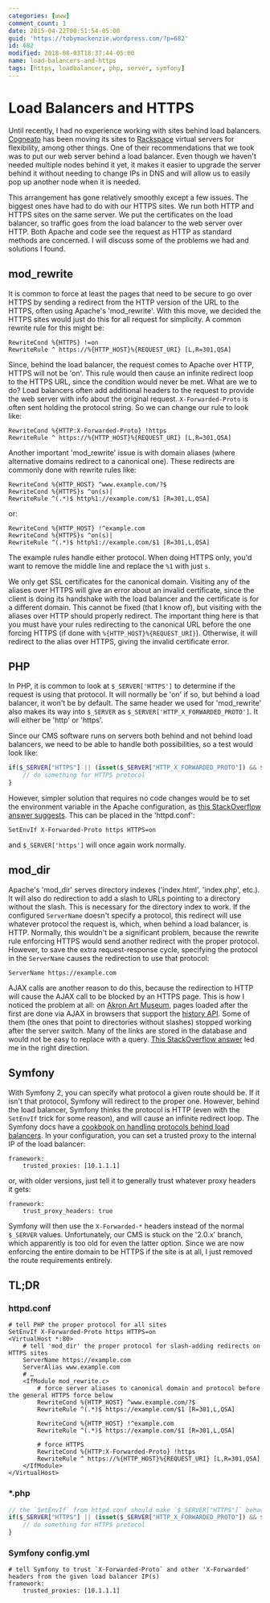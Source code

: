 ```yaml
---
categories: [www]
comment_count: 1
date: 2015-04-22T00:51:54-05:00
guid: 'https://tobymackenzie.wordpress.com/?p=682'
id: 682
modified: 2018-08-03T18:37:44-05:00
name: load-balancers-and-https
tags: [https, loadbalancer, php, server, symfony]
---
```


Load Balancers and HTTPS
========================

Until recently, I had no experience working with sites behind load balancers.  [Cogneato](http://cogneato.com) has been moving its sites to [Rackspace](http://www.rackspace.com/) virtual servers for flexibility, among other things.  One of their recommendations that we took was to put our web server behind a load balancer.  Even though we haven't needed multiple nodes behind it yet, it makes it easier to upgrade the server behind it without needing to change IPs in DNS and will allow us to easily pop up another node when it is needed.

This arrangement has gone relatively smoothly except a few issues.  The biggest ones have had to do with our HTTPS sites.  We run both HTTP and HTTPS sites on the same server.  We put the certificates on the load balancer, so traffic goes from the load balancer to the web server over HTTP.  Both Apache and code see the request as HTTP as standard methods are concerned.  I will discuss some of the problems we had and solutions I found.

<!--more-->

mod_rewrite
-----------

It is common to force at least the pages that need to be secure to go over HTTPS by sending a redirect from the HTTP version of the URL to the HTTPS, often using Apache's 'mod_rewrite'.  With this move, we decided the HTTPS sites would just do this for all request for simplicity.  A common rewrite rule for this might be:

```
RewriteCond %{HTTPS} !=on
RewriteRule ^ https://%{HTTP_HOST}%{REQUEST_URI} [L,R=301,QSA]
```

Since, behind the load balancer, the request comes to Apache over HTTP, HTTPS will not be 'on'.  This rule would then cause an infinite redirect loop to the HTTPS URL, since the condition would never be met.  What are we to do?  Load balancers often add additional headers to the request to provide the web server with info about the original request.  `X-Forwarded-Proto` is often sent holding the protocol string.  So we can change our rule to look like:

```
RewriteCond %{HTTP:X-Forwarded-Proto} !https
RewriteRule ^ https://%{HTTP_HOST}%{REQUEST_URI} [L,R=301,QSA]
```

Another important 'mod_rewrite' issue is with domain aliases (where alternative domains redirect to a canonical one).  These redirects are commonly done with rewrite rules like:

```
RewriteCond %{HTTP_HOST} ^www.example.com/?$
RewriteCond %{HTTPS}s ^on(s)|
RewriteRule ^(.*)$ http%1://example.com/$1 [R=301,L,QSA]
```

or:

```
RewriteCond %{HTTP_HOST} !^example.com
RewriteCond %{HTTPS}s ^on(s)|
RewriteRule ^(.*)$ http%1://example.com/$1 [R=301,L,QSA]
```

The example rules handle either protocol.  When doing HTTPS only, you'd want to remove the middle line and replace the `%1` with just `s`.

We only get SSL certificates for the canonical domain.  Visiting any of the aliases over HTTPS will give an error about an invalid certificate, since the client is doing its handshake with the load balancer and the certificate is for a different domain.  This cannot be fixed (that I know of), but visiting with the aliases over HTTP should properly redirect.  The important thing here is that you must have your rules redirecting to the canonical URL before the one forcing HTTPS (if done with `%{HTTP_HOST}%{REQUEST_URI}`).  Otherwise, it will redirect to the alias over HTTPS, giving the invalid certificate error.

PHP
---

In PHP, it is common to look at `$_SERVER['HTTPS']` to determine if the request is using that protocol.  It will normally be 'on' if so, but behind a load balancer, it won't be by default.  The same header we used for 'mod_rewrite' also makes its way into `$_SERVER` as `$_SERVER['HTTP_X_FORWARDED_PROTO']`.  It will either be 'http' or 'https'.

Since our CMS software runs on servers both behind and not behind load balancers, we need to be able to handle both possibilities, so a test would look like:

``` php
if($_SERVER["HTTPS"] || (isset($_SERVER["HTTP_X_FORWARDED_PROTO"]) && $_SERVER["HTTP_X_FORWARDED_PROTO"] === 'https')){
	// do something for HTTPS protocol
}
```

However, simpler solution that requires no code changes would be to set the environment variable in the Apache configuration, as [this StackOverflow answer suggests](http://stackoverflow.com/a/20217694/1139122).  This can be placed in the 'httpd.conf':

```
SetEnvIf X-Forwarded-Proto https HTTPS=on
```

and `$_SERVER['https']` will once again work normally.

mod_dir
-------

Apache's 'mod_dir' serves directory indexes ('index.html', 'index.php', etc.).  It will also do redirection to add a slash to URLs pointing to a directory without the slash.  This is necessary for the directory index to work.  If the configured `ServerName` doesn't specify a protocol, this redirect will use whatever protocol the request is, which, when behind a load balancer, is HTTP.  Normally, this wouldn't be a significant problem, because the rewrite rule enforcing HTTPS would send another redirect with the proper protocol.  However, to save the extra request-response cycle, specifying the protocol in the `ServerName` causes the redirection to use that protocol:

```
ServerName https://example.com
```

AJAX calls are another reason to do this, because the redirection to HTTP will cause the AJAX call to be blocked by an HTTPS page.  This is how I noticed the problem at all:  on [Akron Art Museum](https://akronartmuseum.org/), pages loaded after the first are done via AJAX in browsers that support the [history API](http://diveintohtml5.info/history.html).  Some of them (the ones that point to directories without slashes) stopped working after the server switch.  Many of the links are stored in the database and would not be easy to replace with a query.  [This StackOverflow answer](http://stackoverflow.com/a/23121307/1139122) led me in the right direction.

Symfony
-------

With Symfony 2, you can specify what protocol a given route should be.  If it isn't that protocol, Symfony will redirect to the proper one.  However, behind the load balancer, Symfony thinks the protocol is HTTP (even with the `SetEnvIf` trick for some reason), and will cause an infinite redirect loop.  The Symfony docs have a [cookbook on handling protocols behind load balancers](http://symfony.com/doc/current/cookbook/request/load_balancer_reverse_proxy.html).  In your configuration, you can set a trusted proxy to the internal IP of the load balancer:

```
framework:
	trusted_proxies: [10.1.1.1]
```

or, with older versions, just tell it to generally trust whatever proxy headers it gets:

```
framework:
	trust_proxy_headers: true
```

Symfony will then use the `X-Forwarded-*` headers instead of the normal `$_SERVER` values.  Unfortunately, our CMS is stuck on the '2.0.x' branch, which apparently is too old for even the latter option.  Since we are now enforcing the entire domain to be HTTPS if the site is at all, I just removed the route requirements entirely.

TL;DR
-----

### httpd.conf

```
# tell PHP the proper protocol for all sites
SetEnvIf X-Forwarded-Proto https HTTPS=on
<VirtualHost *:80>
	# tell 'mod_dir' the proper protocol for slash-adding redirects on HTTPS sites
	ServerName https://example.com
	ServerAlias www.example.com
	# …
	<IfModule mod_rewrite.c>
		# force server aliases to canonical domain and protocol before the general HTTPS force below
		RewriteCond %{HTTP_HOST} ^www.example.com/?$
		RewriteRule ^(.*)$ https://example.com/$1 [R=301,L,QSA]

		RewriteCond %{HTTP_HOST} !^example.com
		RewriteRule ^(.*)$ https://example.com/$1 [R=301,L,QSA]

		# force HTTPS
		RewriteCond %{HTTP:X-Forwarded-Proto} !https
		RewriteRule ^ https://%{HTTP_HOST}%{REQUEST_URI} [L,R=301,QSA]
	</IfModule>
</VirtualHost>
```

### *.php

``` php
// the `SetEnvIf` from httpd.conf should make `$_SERVER["HTTPS"]` behave as expected, but the following works regardless of its existence
if($_SERVER["HTTPS"] || (isset($_SERVER["HTTP_X_FORWARDED_PROTO"]) && $_SERVER["HTTP_X_FORWARDED_PROTO"] === 'https')){
	// do something for HTTPS protocol
}
```

### Symfony config.yml

```
# tell Symfony to trust `X-Forwarded-Proto` and other 'X-Forwarded' headers from the given load balancer IP(s)
framework:
	trusted_proxies: [10.1.1.1]
```
